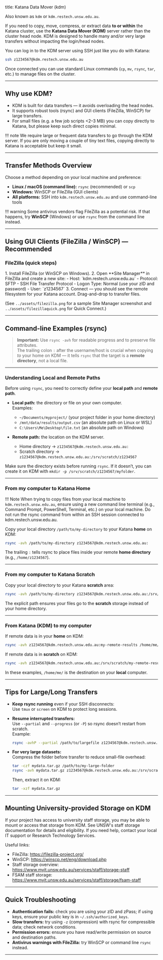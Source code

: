 title: Katana Data Mover (kdm)

Also known as `kdm` or `kdm.restech.unsw.edu.au`.

If you need to copy, move, compress, or extract data **to or within** the Katana cluster, use the **Katana Data Mover (KDM)** server rather than the cluster head node. KDM is designed to handle many and/or very large transfers without impacting the login/head nodes.

You can log in to the KDM server using SSH just like you do with Katana:

```bash
ssh z1234567@kdm.restech.unsw.edu.au
```

Once connected you can use standard Linux commands (`cp`, `mv`, `rsync`, `tar`, etc.) to manage files on the cluster.

---

## Why use KDM?
- KDM is built for data transfers — it avoids overloading the head nodes.  
- It supports robust tools (rsync) and GUI clients (FileZilla, WinSCP) for large transfers.  
- For small files (e.g. a few job scripts <2–3 MB) you can copy directly to Katana, but please keep such direct copies minimal.

!!! note
    We require large or frequent data transfers to go through the KDM server. If you are only moving a couple of tiny text files, copying directly to Katana is acceptable but keep it small.

---

## Transfer Methods Overview

Choose a method depending on your local machine and preference:

- **Linux / macOS (command line):** `rsync` (recommended) or `scp`  
- **Windows:** WinSCP or FileZilla (GUI clients)  
- **All platforms:** SSH into `kdm.restech.unsw.edu.au` and use command-line tools

!!! warning
    Some antivirus vendors flag FileZilla as a potential risk. If that happens, try **WinSCP** (Windows) or use `rsync` from the command line instead.

---

## Using GUI Clients (FileZilla / WinSCP) — Recommended

<h3> FileZilla (quick steps) </h3>
1. Install FileZilla (or WinSCP on Windows).  
2. Open **Site Manager** in FileZilla and create a new site:  
   - Host: `kdm.restech.unsw.edu.au`  
   - Protocol: SFTP - SSH File Transfer Protocol  
   - Logon Type: Normal (use your zID and password)  
   - User: `z1234567`  
3. Connect — you should see the remote filesystem for your Katana account. Drag-and-drop to transfer files.

(See `../assets/filezilla.png` for a sample Site Manager screenshot and `../assets/filezillaquick.png` for Quick Connect.)

---

## Command-line Examples (rsync)

> **Important:** Use `rsync -avh` for readable progress and to preserve file attributes.  
> The trailing colon `:` after the username/host is crucial when copying *to* your home on KDM — it tells `rsync` that the target is a **remote directory**, not a local file.

---

<h3> Understanding Local and Remote Paths </h3>

Before using `rsync`, you need to correctly define your **local path** and **remote path**.

- **Local path:** the directory or file on your own computer.  
  Examples:  
  - `~/Documents/myproject/` (your project folder in your home directory)  
  - `/mnt/data/results/output.csv` (an absolute path on Linux or WSL)  
  - `C:\Users\Me\Desktop\file.txt` (an absolute path on Windows)

- **Remote path:** the location on the KDM server.  
  - Home directory → `z1234567@kdm.restech.unsw.edu.au:`  
  - Scratch directory → `z1234567@kdm.restech.unsw.edu.au:/srv/scratch/z1234567`

Make sure the directory exists before running `rsync`. If it doesn’t, you can create it on KDM with `mkdir -p /srv/scratch/z1234567/myfolder`.

---

<h3> From my computer to Katana Home </h3>

!!! Note
    When trying to copy files from your local machine to `kdm.restech.unsw.edu.au`, ensure using a new command line terminal (e.g., Command Prompt, PowerShell, Terminal, etc.) on your local machine. Do not run the rsync command from within an SSH session connected to kdm.restech.unsw.edu.au.


Copy your local directory `/path/to/my-directory` to your Katana **home** on KDM:

```bash
rsync -avh /path/to/my-directory z1234567@kdm.restech.unsw.edu.au:
```

The trailing `:` tells rsync to place files inside your remote **home directory** (e.g., `/home/z1234567`).

---

<h3> From my computer to Katana Scratch </h3>

Copy your local directory to your Katana **scratch** area:

```bash
rsync -avh /path/to/my-directory z1234567@kdm.restech.unsw.edu.au:/srv/scratch/z1234567
```

The explicit path ensures your files go to the **scratch** storage instead of your home directory.

---

<h3> From Katana (KDM) to my computer </h3>

If remote data is in your **home** on KDM:

```bash
rsync -avh z1234567@kdm.restech.unsw.edu.au:my-remote-results /home/me/
```

If remote data is in **scratch** on KDM:

```bash
rsync -avh z1234567@kdm.restech.unsw.edu.au:/srv/scratch/my-remote-results /home/me/
```

In these examples, `/home/me/` is the destination on your **local** computer.

---

## Tips for Large/Long Transfers

- **Keep rsync running** even if your SSH disconnects:  
  Use `tmux` or `screen` on KDM to protect long sessions.  

- **Resume interrupted transfers:**  
  Use `--partial` and `--progress` (or `-P`) so rsync doesn’t restart from scratch.  
  Example:

  ```bash
  rsync -avhP --partial /path/to/largefile z1234567@kdm.restech.unsw.edu.au:/srv/scratch/z1234567/
  ```

- **For very large datasets:**  
  Compress the folder before transfer to reduce small-file overhead:

  ```bash
  tar -czf mydata.tar.gz /path/to/my-large-folder
  rsync -avh mydata.tar.gz z1234567@kdm.restech.unsw.edu.au:/srv/scratch/z1234567/
  ```

  Then, extract it on KDM:

  ```bash
  tar -xzf mydata.tar.gz
  ```

---

## Mounting University-provided Storage on KDM
If your project has access to university staff storage, you may be able to mount or access that storage from KDM. See UNSW's staff storage documentation for details and eligibility. If you need help, contact your local IT support or Research Technology Services.

Useful links:
- FileZilla: https://filezilla-project.org/  
- WinSCP: https://winscp.net/eng/download.php  
- Staff storage overview: https://www.myit.unsw.edu.au/services/staff/storage-staff  
- FSAM staff storage: https://www.myit.unsw.edu.au/services/staff/storage/fsam-staff

---

## Quick Troubleshooting
- **Authentication fails:** check you are using your zID and zPass; if using keys, ensure your public key is in `~/.ssh/authorized_keys`.  
- **Slow transfers:** try using `-z` (compression) with rsync for compressible data; check network conditions.  
- **Permission errors:** ensure you have read/write permission on source and destination paths.  
- **Antivirus warnings with FileZilla:** try WinSCP or command line `rsync` instead.

---

